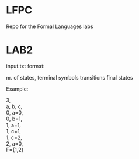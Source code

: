# LFPC
Repo for the Formal Languages labs

# LAB2

input.txt format:

nr. of states,
terminal symbols
transitions
final states

Example:

3,  
a, b, c,  
0, a=0,  
0, b=1,  
1, a=1,  
1, c=1,  
1, c=2,  
2, a=0,  
F={1,2} 
